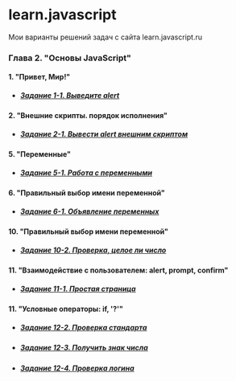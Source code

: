 # learn.javascript
Мои варианты решений задач с сайта learn.javascript.ru
### Глава 2. "Основы JavaScript"
#### 1. "Привет, Мир!"
  + ##### [Задание 1-1. Выведите alert](https://github.com/Resolut/learn.javascript/tree/master/ex1-1)
#### 2. "Внешние скрипты. порядок исполнения"
  + ##### [Задание 2-1. Вывести alert внешним скриптом](https://github.com/Resolut/learn.javascript/tree/master/ex2-1)
#### 5. "Переменные"
  + ##### [Задание 5-1. Работа с переменными](https://github.com/Resolut/learn.javascript/tree/master/ex5-1)
#### 6. "Правильный выбор имени переменной"
  + ##### [Задание 6-1. Объявление переменных](https://github.com/Resolut/learn.javascript/tree/master/ex6-1)
#### 10. "Правильный выбор имени переменной"
  + ##### [Задание 10-2. Проверка, целое ли число](https://github.com/Resolut/learn.javascript/tree/master/ex10-2)
#### 11. "Взаимодействие с пользователем: alert, prompt, confirm"
  + ##### [Задание 11-1. Простая страница](https://github.com/Resolut/learn.javascript/tree/master/ex11-1)
#### 11. "Условные операторы: if, '?'"
  + ##### [Задание 12-2. Проверка стандарта](https://github.com/Resolut/learn.javascript/tree/master/ex12-2)
  + ##### [Задание 12-3. Получить знак числа](https://github.com/Resolut/learn.javascript/tree/master/ex12-3)
  + ##### [Задание 12-4. Проверка логина](https://github.com/Resolut/learn.javascript/tree/master/ex12-4)